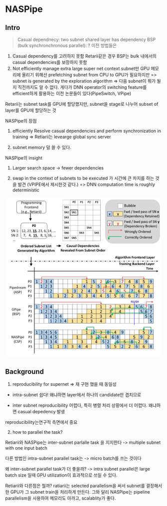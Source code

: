# NASPipe

## Intro

> Casual dependnecy: two subnet shared layer has dependency
> BSP (bulk synchronchronous parallel): ?
이전 방법들은
1. Casual dependency를 고려하지 못함 Retarii같은 경우 BSP는 bulk 내에서의 casual dependencies를 보장하지 못함
2. Not efficiently manage extra large super net context
 subnet만 GPU 메모리에 올리기 위해선 
 prefetching subnet from CPU to GPU가 필요하지만 
  => subnet is generated by the exploration algorithm
  => 다음 subnet이 뭐가 될지 직전까지도 알 수 없다.
 게다가 DNN operator의 switching feature를 efficient하게 활용하는 이전 논문들이 있다(PipeSwitch, VPipe)

Retarii는 subnet task를 GPU에 할당했지만, subnet을 stage로 나누어 subset of layer를 GPU에 할당하는 것

NASPipe의 장점
1. efficiently Resolve casual dependencies and perform synchronization in training
 => Retiarii는 levearge global sync server

 2. subnet memory 덜 쓸 수 있다.

NASPipe의 insight
1. Larger search space -> fewer dependencies

2.  swap in the context of subnets to be executed 가 시간에 큰 차지를 하는 것을 발견 (VPIPE에서 제시한것 같다.)
=> DNN computation time is roughly deterministic

![comparison](images/comparison.png)


## Background

1. reproducibility for supernet => 재 구현 했을 때 동일성
- intra-subnet
쉽다! 왜냐하면 layer에서 하나의 candidate만 겹치므로

- inter subnet reproducibility
어렵다, 특히 병렬 처리 상황에서 더 어렵다.
왜냐하면 casual depedency 발생

reproducibility는연구적 측면에서 중요

2. how to parallel the task?

Retiarii와 NASPipe는  inter-subnet parlalle task 
을 지지한다 -> multiple subnet with one input batch

다른 방법인 intra-subnet parallel task는 -> micro batch를 쓰는 것이다

왜 inter-subnet parallel task가 더 좋을까?
-> intra subnet parallel은 large batch size 일때 GPU utilization이 효과적으로 쓰일 수 있다.

Retiarii와 다른점은 뭘까? ratiarii는 selected parallelism을 써서 subnet를 결정해서 한 GPU가 그 subnet train을 처리하게 만든다. 그와 달리 NASPipe는 pipeline parallelism을 사용하여 메모리도 아까고, scalablity가 좋다.



